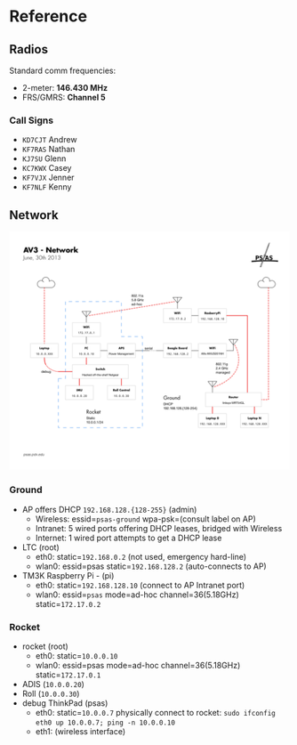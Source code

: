 # Reference

## Radios

Standard comm frequencies:

 - 2-meter: **146.430 MHz**
 - FRS/GMRS: **Channel 5**

### Call Signs

 - `KD7CJT` Andrew
 - `KF7RAS` Nathan
 - `KJ7SU`  Glenn
 - `KC7KWX` Casey
 - `KF7VJX` Jenner
 - `KF7NLF` Kenny

## Network

![Network Diagram](diagrams/LV2_3_Network.png)

### Ground

 - AP offers DHCP `192.168.128.{128-255}` (admin)
    - Wireless: essid=`psas-ground` wpa-psk=(consult label on AP)
    - Intranet: 5 wired ports offering DHCP leases, bridged with Wireless
    - Internet: 1 wired port attempts to get a DHCP lease
 - LTC (root)
    - eth0: static=`192.168.0.2` (not used, emergency hard-line)
    - wlan0: essid=psas static=`192.168.128.2` (auto-connects to AP)
 - TM3K Raspberry Pi - (pi)
    - eth0: static=`192.168.128.10` (connect to AP Intranet port)
    - wlan0: essid=`psas` mode=ad-hoc channel=36(5.18GHz) static=`172.17.0.2`

### Rocket

 - rocket (root)
    - eth0: static=`10.0.0.10`
    - wlan0: essid=psas mode=ad-hoc channel=36(5.18GHz) static=`172.17.0.1`
 - ADIS (`10.0.0.20`)
 - Roll (`10.0.0.30`)
 - debug ThinkPad (psas)
    - eth0: static=`10.0.0.7` physically connect to rocket:
        `sudo ifconfig eth0 up 10.0.0.7; ping -n 10.0.0.10`
    - eth1: (wireless interface)
